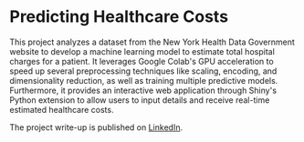 # Predicting Healthcare Costs
This project analyzes a dataset from the New York Health Data Government website to develop a machine learning model to estimate total hospital charges for a patient. It leverages Google Colab's GPU acceleration to speed up several preprocessing techniques like scaling, encoding, and dimensionality reduction, as well as training multiple predictive models. Furthermore, it provides an interactive web application through Shiny's Python extension to allow users to input details and receive real-time estimated healthcare costs. 

The project write-up is published on [LinkedIn](https://www.linkedin.com/in/gaelmotahernandez/details/projects/1743566649828/single-media-viewer/?profileId=ACoAAD0sr1oBRU-g7rHenPy0sFhxgU6vSvExSdU).
